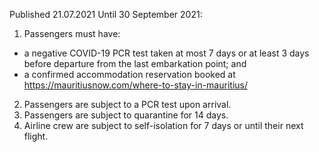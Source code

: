 Published 21.07.2021
Until 30 September 2021:
1. Passengers must have:
- a negative COVID-19 PCR test taken at most 7 days or at least 3 days before departure from the last embarkation point; and
- a confirmed accommodation reservation booked at <a href="https://mauritiusnow.com/where-to-stay-in-mauritius/">https://mauritiusnow.com/where-to-stay-in-mauritius/</a> 
2. Passengers are subject to a PCR test upon arrival.
3. Passengers are subject to quarantine for 14 days.
4. Airline crew are subject to self-isolation for 7 days or until their next flight.

